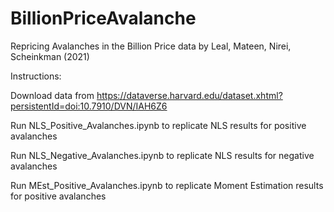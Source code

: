# BillionPriceAvalanche
Repricing Avalanches in the Billion Price data by Leal, Mateen, Nirei, Scheinkman (2021)

Instructions:

Download data from https://dataverse.harvard.edu/dataset.xhtml?persistentId=doi:10.7910/DVN/IAH6Z6

Run NLS_Positive_Avalanches.ipynb to replicate NLS results for positive avalanches

Run NLS_Negative_Avalanches.ipynb to replicate NLS results for negative avalanches

Run MEst_Positive_Avalanches.ipynb to replicate Moment Estimation results for positive avalanches
